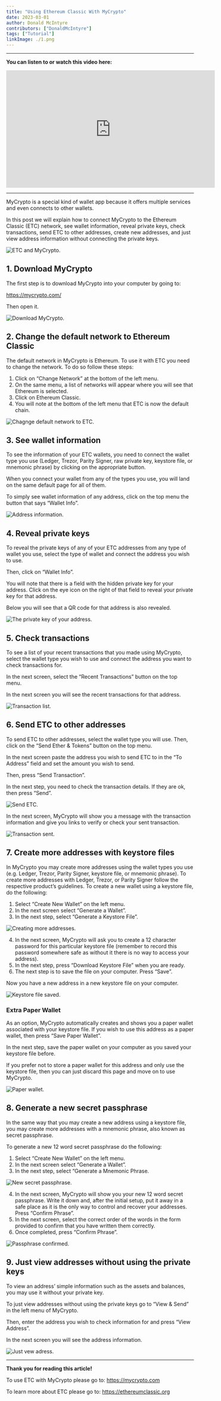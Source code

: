 ```yaml
---
title: "Using Ethereum Classic With MyCrypto"
date: 2023-03-01
author: Donald McIntyre
contributors: ["DonaldMcIntyre"]
tags: ["Tutorial"]
linkImage: ./1.png
---
```


---
**You can listen to or watch this video here:**

<iframe width="560" height="315" src="https://www.youtube.com/embed/o4n6pqRyA1c" title="YouTube video player" frameborder="0" allow="accelerometer; autoplay; clipboard-write; encrypted-media; gyroscope; picture-in-picture; web-share" allowfullscreen></iframe>

---

MyCrypto is a special kind of wallet app because it offers multiple services and even connects to other wallets.

In this post we will explain how to connect MyCrypto to the Ethereum Classic (ETC) network, see wallet information, reveal private keys, check transactions, send ETC to other addresses, create new addresses, and just view address information without connecting the private keys. 

![ETC and MyCrypto.](./1.png)

## 1. Download MyCrypto

The first step is to download MyCrypto into your computer by going to:

https://mycrypto.com/

Then open it.

![Download MyCrypto.](./2.png)

## 2. Change the default network to Ethereum Classic

The default network in MyCrypto is Ethereum. To use it with ETC you need to change the network. To do so follow these steps:

1. Click on “Change Network” at the bottom of the left menu.
2. On the same menu, a list of networks will appear where you will see that Ethereum is selected.
3. Click on Ethereum Classic.
4. You will note at the bottom of the left menu that ETC is now the default chain.

![Chagnge default network to ETC.](./3.png)

## 3. See wallet information

To see the information of your ETC wallets, you need to connect the wallet type you use (Ledger, Trezor, Parity Signer, raw private key, keystore file, or mnemonic phrase) by clicking on the appropriate button.

When you connect your wallet from any of the types you use, you will land on the same default page for all of them.

To simply see wallet information of any address, click on the top menu the button that says “Wallet Info”.

![Address information.](./4.png)

## 4. Reveal private keys

To reveal the private keys of any of your ETC addresses from any type of wallet you use, select the type of wallet and connect the address you wish to use.

Then, click on “Wallet Info”.

You will note that there is a field with the hidden private key for your address. Click on the eye icon on the right of that field to reveal your private key for that address.

Below you will see that a QR code for that address is also revealed.

![The private key of your address.](./5.png)

## 5. Check transactions

To see a list of your recent transactions that you made using MyCrypto, select the wallet type you wish to use and connect the address you want to check transactions for.

In the next screen, select the “Recent Transactions” button on the top menu.

In the next screen you will see the recent transactions for that address.

![Transaction list.](./6.png)

## 6. Send ETC to other addresses

To send ETC to other addresses, select the wallet type you will use. Then, click on the “Send Ether & Tokens” button on the top menu.

In the next screen paste the address you wish to send ETC to in the “To Address” field and set the amount you wish to send.

Then, press “Send Transaction”. 

In the next step, you need to check the transaction details. If they are ok, then press “Send”.

![Send ETC.](./7.png)

In the next screen, MyCrypto will show you a message with the transaction information and give you links to verify or check your sent transaction. 

![Transaction sent.](./8.png)

## 7. Create more addresses with keystore files

In MyCrypto you may create more addresses using the wallet types you use (e.g. Ledger, Trezor, Parity Signer, keystore file, or mnemonic phrase). To create more addresses with Ledger, Trezor, or Parity Signer follow the respective product’s guidelines. To create a new wallet using a keystore file, do the following:

1. Select “Create New Wallet” on the left menu.
2. In the next screen select “Generate a Wallet”.
3. In the next step, select “Generate a Keystore File”.

![Creating more addresses.](./9.png)

4. In the next screen, MyCrypto will ask you to create a 12 character password for this particular keystore file (remember to record this password somewhere safe as without it there is no way to access your address).
5. In the next step, press “Download Keystore File” when you are ready.
6. The next step is to save the file on your computer. Press “Save”.

Now you have a new address in a new keystore file on your computer.

![Keystore file saved.](./10.png)

### Extra Paper Wallet

As an option, MyCrypto automatically creates and shows you a paper wallet associated with your keystore file. If you wish to use this address as a paper wallet, then press “Save Paper Wallet”.

In the next step, save the paper wallet on your computer as you saved your keystore file before.

If you prefer not to store a paper wallet for this address and only use the keystore file, then you can just discard this page and move on to use MyCrypto.

![Paper wallet.](./11.png)

## 8. Generate a new secret passphrase

In the same way that you may create a new address using a keystore file, you may create more addresses with a mnemonic phrase, also known as secret passphrase.

To generate a new 12 word secret passphrase do the following:

1. Select “Create New Wallet” on the left menu.
2. In the next screen select “Generate a Wallet”.
3. In the next step, select “Generate a Mnemonic Phrase.

![New secret passphrase.](./12.png)

4. In the next screen, MyCrypto will show you your new 12 word secret passphrase. Write it down and, after the initial setup, put it away in a safe place as it is the only way to control and recover your addresses. Press “Confirm Phrase”.
5. In the next screen, select the correct order of the words in the form provided to confirm that you have written them correctly.
6. Once completed, press “Confirm Phrase”.

![Passphrase confirmed.](./13.png)

## 9. Just view addresses without using the private keys

To view an address’ simple information such as the assets and balances, you may use it without your private key.

To just view addresses without using the private keys go to “View & Send” in the left menu of MyCrypto.

Then, enter the address you wish to check information for and press “View Address”.

In the next screen you will see the address information.

![Just vew adress.](./14.png)

---

**Thank you for reading this article!**

To use ETC with MyCrypto please go to: https://mycrypto.com

To learn more about ETC please go to: https://ethereumclassic.org
